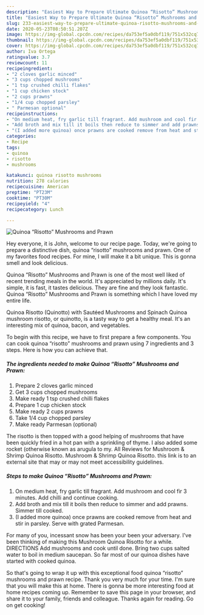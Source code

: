 ```yaml
---
description: "Easiest Way to Prepare Ultimate Quinoa “Risotto” Mushrooms and Prawn"
title: "Easiest Way to Prepare Ultimate Quinoa “Risotto” Mushrooms and Prawn"
slug: 233-easiest-way-to-prepare-ultimate-quinoa-risotto-mushrooms-and-prawn
date: 2020-05-23T08:50:51.207Z
image: https://img-global.cpcdn.com/recipes/da753ef5a0dbf119/751x532cq70/quinoa-risotto-mushrooms-and-prawn-recipe-main-photo.jpg
thumbnail: https://img-global.cpcdn.com/recipes/da753ef5a0dbf119/751x532cq70/quinoa-risotto-mushrooms-and-prawn-recipe-main-photo.jpg
cover: https://img-global.cpcdn.com/recipes/da753ef5a0dbf119/751x532cq70/quinoa-risotto-mushrooms-and-prawn-recipe-main-photo.jpg
author: Iva Ortega
ratingvalue: 3.7
reviewcount: 11
recipeingredient:
- "2 cloves garlic minced"
- "3 cups chopped mushrooms"
- "1 tsp crushed chilli flakes"
- "1 cup chicken stock"
- "2 cups prawns"
- "1/4 cup chopped parsley"
- " Parmesan optional"
recipeinstructions:
- "On medium heat, fry garlic till fragrant. Add mushroom and cool fir 3 minutes. Add chilli and continue cooking."
- "Add broth and mix till it boils then reduce to simmer and add prawns. Simmer till cooked."
- "(I added more quinoa) once prawns are cooked remove from heat and stir in parsley. Serve with grated Parmesan."
categories:
- Recipe
tags:
- quinoa
- risotto
- mushrooms

katakunci: quinoa risotto mushrooms 
nutrition: 278 calories
recipecuisine: American
preptime: "PT23M"
cooktime: "PT30M"
recipeyield: "4"
recipecategory: Lunch

---
```



![Quinoa “Risotto” Mushrooms and Prawn](https://img-global.cpcdn.com/recipes/da753ef5a0dbf119/751x532cq70/quinoa-risotto-mushrooms-and-prawn-recipe-main-photo.jpg)

Hey everyone, it is John, welcome to our recipe page. Today, we're going to prepare a distinctive dish, quinoa “risotto” mushrooms and prawn. One of my favorites food recipes. For mine, I will make it a bit unique. This is gonna smell and look delicious.

Quinoa “Risotto” Mushrooms and Prawn is one of the most well liked of recent trending meals in the world. It's appreciated by millions daily. It's simple, it is fast, it tastes delicious. They are fine and they look fantastic. Quinoa “Risotto” Mushrooms and Prawn is something which I have loved my entire life.

Quinoa Risotto (Quinotto) with Sautéed Mushrooms and Spinach Quinoa mushroom risotto, or quinotto, is a tasty way to get a healthy meal. It&#39;s an interesting mix of quinoa, bacon, and vegetables.


To begin with this recipe, we have to first prepare a few components. You can cook quinoa “risotto” mushrooms and prawn using 7 ingredients and 3 steps. Here is how you can achieve that.

<!--inarticleads1-->

##### The ingredients needed to make Quinoa “Risotto” Mushrooms and Prawn:

1. Prepare 2 cloves garlic minced
1. Get 3 cups chopped mushrooms
1. Make ready 1 tsp crushed chilli flakes
1. Prepare 1 cup chicken stock
1. Make ready 2 cups prawns
1. Take 1/4 cup chopped parsley
1. Make ready  Parmesan (optional)


The risotto is then topped with a good helping of mushrooms that have been quickly fried in a hot pan with a sprinkling of thyme. I also added some rocket (otherwise known as arugula to my. All Reviews for Mushroom &amp; Shrimp Quinoa Risotto. Mushroom &amp; Shrimp Quinoa Risotto. this link is to an external site that may or may not meet accessibility guidelines. 

<!--inarticleads2-->

##### Steps to make Quinoa “Risotto” Mushrooms and Prawn:

1. On medium heat, fry garlic till fragrant. Add mushroom and cool fir 3 minutes. Add chilli and continue cooking.
1. Add broth and mix till it boils then reduce to simmer and add prawns. Simmer till cooked.
1. (I added more quinoa) once prawns are cooked remove from heat and stir in parsley. Serve with grated Parmesan.


For many of you, incessant snow has been your been your adversary. I&#39;ve been thinking of making this Mushroom Quinoa Risotto for a while. DIRECTIONS Add mushrooms and cook until done. Bring two cups salted water to boil in medium saucepan. So far most of our quinoa dishes have started with cooked quinoa. 

So that's going to wrap it up with this exceptional food quinoa “risotto” mushrooms and prawn recipe. Thank you very much for your time. I'm sure that you will make this at home. There is gonna be more interesting food at home recipes coming up. Remember to save this page in your browser, and share it to your family, friends and colleague. Thanks again for reading. Go on get cooking!
